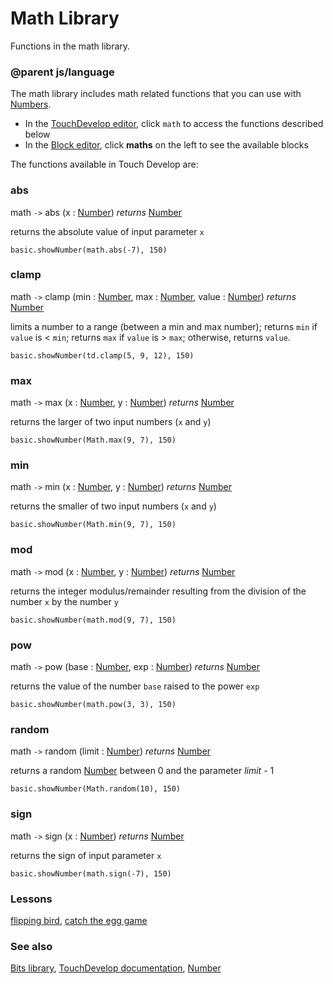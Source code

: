 # Math Library

Functions in the math library.

### @parent js/language

The math library includes math related functions that you can use with [Numbers](/microbit/reference/types/number).

* In the [TouchDevelop editor](/microbit/js/editor), click `math` to access the functions described below
* In the [Block editor](/microbit/blocks/editor), click **maths** on the left to see the available blocks

The functions available in Touch Develop are:

### abs

math `->` abs (x : [Number](/microbit/reference/types/number)) *returns* [Number](/microbit/reference/types/number)

returns the absolute value of input parameter `x`

```
basic.showNumber(math.abs(-7), 150)
```

### clamp

math `->` clamp (min : [Number](/microbit/reference/types/number), max : [Number](/microbit/reference/types/number), value : [Number](/microbit/reference/types/number)) *returns* [Number](/microbit/reference/types/number)

limits a number to a range (between a min and max number); returns `min` if `value` is < `min`; returns `max` if `value` is > `max`; otherwise, returns `value`.

```
basic.showNumber(td.clamp(5, 9, 12), 150)
```

### max

math `->` max (x : [Number](/microbit/reference/types/number), y : [Number](/microbit/reference/types/number)) *returns* [Number](/microbit/reference/types/number)

returns the larger of two input numbers (`x` and `y`)

```
basic.showNumber(Math.max(9, 7), 150)
```

### min

math `->` min (x : [Number](/microbit/reference/types/number), y : [Number](/microbit/reference/types/number)) *returns* [Number](/microbit/reference/types/number)

returns the smaller of two input numbers (`x` and `y`)

```
basic.showNumber(Math.min(9, 7), 150)
```

### mod

math `->` mod (x : [Number](/microbit/reference/types/number), y : [Number](/microbit/reference/types/number)) *returns* [Number](/microbit/reference/types/number)

returns the integer modulus/remainder resulting from the division of the number `x` by the number `y`

```
basic.showNumber(math.mod(9, 7), 150)
```

### pow

math `->` pow (base : [Number](/microbit/reference/types/number), exp : [Number](/microbit/reference/types/number)) *returns* [Number](/microbit/reference/types/number)

returns the value of the number `base` raised to the power `exp`

```
basic.showNumber(math.pow(3, 3), 150)
```

### random

math `->` random (limit : [Number](/microbit/reference/types/number)) *returns* [Number](/microbit/reference/types/number)

returns a random [Number](/microbit/reference/types/number) between 0 and the parameter *limit* - 1

```
basic.showNumber(Math.random(10), 150)
```

### sign

math `->` sign (x : [Number](/microbit/reference/types/number)) *returns* [Number](/microbit/reference/types/number)

returns the sign of input parameter `x`

```
basic.showNumber(math.sign(-7), 150)
```

### Lessons

[flipping bird](/microbit/lessons/flipping-bird), [catch the egg game](/microbit/lessons/catch-the-egg-game)

### See also

[Bits library](/microbit/js/bits), [TouchDevelop documentation](/microbit/js/contents), [Number](/microbit/reference/types/number)

